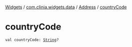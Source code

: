 [Widgets](../../index.md) / [com.clinia.widgets.data](../index.md) / [Address](index.md) / [countryCode](./country-code.md)

# countryCode

`val countryCode: `[`String`](https://kotlinlang.org/api/latest/jvm/stdlib/kotlin/-string/index.html)`?`